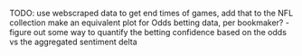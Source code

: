 TODO:
  use webscraped data to get end times of games, add that to the NFL collection
  make an equivalent plot for Odds betting data, per bookmaker?
    - figure out some way to quantify the betting confidence based on the odds vs the aggregated sentiment delta
